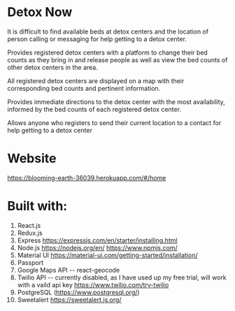 # Detox Now

It is difficult to find available beds at detox centers and the location of person calling or messaging for help getting to a detox center.

Provides registered detox centers with a platform to change their bed counts as they bring in and release people as well as view the bed counts of other detox centers in the area.

All registered detox centers are displayed on a map with their corresponding bed counts and pertinent information.

Provides immediate directions to the detox center with the most availability, informed by the bed counts of each registered detox center.

Allows anyone who registers to send their current location to a contact for help getting to a detox center

# Website
https://blooming-earth-36039.herokuapp.com/#/home

# Built with:
1. React.js
2. Redux.js
3. Express
https://expressjs.com/en/starter/installing.html
4. Node.js
https://nodejs.org/en/
https://www.npmjs.com/
5. Material UI
https://material-ui.com/getting-started/installation/
6. Passport
7. Google Maps API -- react-geocode
8. Twilio API -- currently disabled, as I have used up my free trial, will work with a vaild api key
https://www.twilio.com/try-twilio
9. PostgreSQL
(https://www.postgresql.org/)
10. Sweetalert 
https://sweetalert.js.org/






